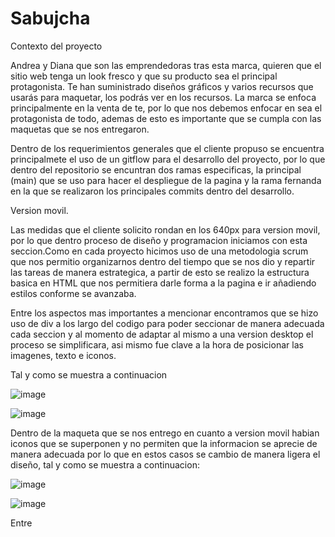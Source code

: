 # Sabujcha
Contexto del proyecto

Andrea y Diana que son las emprendedoras tras esta marca, quieren que el sitio web tenga un look fresco y que su producto sea el principal protagonista.
Te han suministrado diseños gráficos y varios recursos que usarás para maquetar, los podrás ver en los recursos.
La marca se enfoca principalmente en la venta de te, por lo que nos debemos enfocar en sea el protagonista de todo, ademas de esto es importante que se cumpla con
las maquetas que se nos entregaron.

Dentro de los requerimientos generales que el cliente propuso se encuentra principalmete el uso de un gitflow para el desarrollo del proyecto, por lo que dentro del repositorio se encuntran dos ramas especificas, la principal (main) que se uso para hacer el despliegue de la pagina y la rama fernanda en la que se realizaron los principales commits dentro del desarrollo.

Version movil. 

Las medidas que el cliente solicito rondan en los 640px para version movil, por lo que dentro proceso de diseño y programacion iniciamos con esta seccion.Como en cada 
proyecto hicimos uso de una metodologia scrum que nos permitio organizarnos dentro del tiempo que se nos dio y repartir las tareas de manera estrategica, a partir de esto
se realizo la estructura basica en HTML que nos permitiera darle forma a la pagina e ir añadiendo estilos conforme se avanzaba.

Entre los aspectos mas importantes a mencionar encontramos que se hizo uso de div a los largo del codigo para poder seccionar de manera adecuada cada seccion y al momento
de adaptar al mismo a una version desktop el proceso se simplificara, asi mismo fue clave a la hora de posicionar las imagenes, texto e iconos.

Tal y como se muestra a continuacion

![image](https://user-images.githubusercontent.com/114700033/197567314-1365a486-c27a-4c42-aa14-0b5056393dd3.png)

![image](https://user-images.githubusercontent.com/114700033/197567588-e1f05838-a1ff-4e0f-8b66-34ac475ada41.png)

Dentro de la maqueta que se nos entrego en cuanto a version movil habian iconos que se superponen y no permiten que la informacion se aprecie de manera adecuada por lo
que en estos casos se cambio de manera ligera el diseño, tal y como se muestra a continuacion:

![image](https://user-images.githubusercontent.com/114700033/197577601-5ca20952-56a8-4573-a2e7-5e822f9f9e19.png)

![image](https://user-images.githubusercontent.com/114700033/197577664-f7aef337-f8d2-4d77-ac8b-537a9a034cad.png)

Entre 

